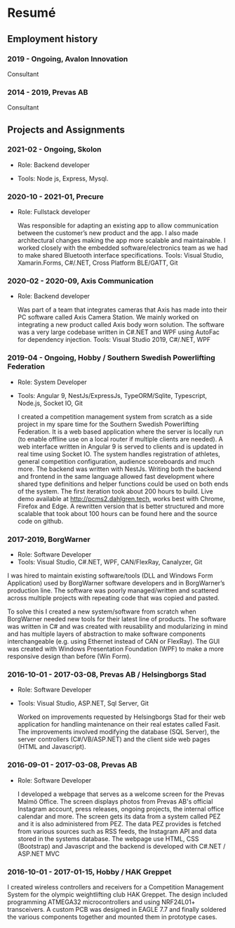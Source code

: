 # Resumé

## Employment history


### 2019 - Ongoing, Avalon Innovation 
Consultant
### 2014 - 2019, Prevas AB
Consultant


## Projects and Assignments

### 2021-02 - Ongoing, Skolon

- Role: Backend developer

- Tools: Node js, Express, Mysql.

### 2020-10 - 2021-01, Precure

- Role: Fullstack developer

  Was responsible for adapting an existing app to allow communication between the customer’s new product and the app. I also made architectural changes making the app more scalable and maintainable. I worked closely with the embedded software/electronics team as we had to make shared Bluetooth interface specifications.
  Tools: Visual Studio, Xamarin.Forms, C#/.NET, Cross Platform BLE/GATT, Git

### 2020-02 - 2020-09, Axis Communication

- Role: Backend developer

  Was part of a team that integrates cameras that Axis has made into their PC software called Axis Camera Station. We mainly worked on integrating a new product called Axis body worn solution. The software was a very large codebase written in C#.NET and WPF using AutoFac for dependency injection.
  Tools: Visual Studio 2019, C#/.NET, WPF

### 2019-04 - Ongoing, Hobby / Southern Swedish Powerlifting Federation

- Role: System Developer
- Tools: Angular 9, NestJs/ExpressJs, TypeORM/Sqlite, Typescript, Node.js, Socket IO, Git

  I created a competition management system from scratch as a side project in my spare time for the Southern Swedish Powerlifting Federation. It is a web based application where the server is locally run (to enable offline use on a local router if multiple clients are needed). A web interface written in Angular 9 is served to clients and is updated in real time using Socket IO. The system handles registration of athletes, general competition configuration, audience scoreboards and much more. The backend was written with NestJs. Writing both the backend and frontend in the same language allowed fast development where shared type definitions and helper functions could be used on both ends of the system. The first iteration took about 200 hours to build. Live demo available at http://pcms2.dahlgren.tech, works best with Chrome, Firefox and Edge. A rewritten version that is better structured and more scalable that took about 100 hours can be found here and the source code on github.
  

### 2017-2019, BorgWarner

- Role: Software Developer
- Tools: Visual Studio, C#.NET, WPF, CAN/FlexRay, Canalyzer, Git

I was hired to maintain existing software/tools (DLL and Windows Form Application) used by BorgWarner software developers and in BorgWarner’s production line. The software was poorly managed/written and scattered across multiple projects with repeating code that was copied and pasted.

To solve this I created a new system/software from scratch when BorgWarner needed new tools for their latest line of products. The software was written in C# and was created with reusability and modularizing in mind and has multiple layers of abstraction to make software components interchangeable (e.g. using Ethernet instead of CAN or FlexRay). The GUI was created with Windows Presentation Foundation (WPF) to make a more responsive design than before (Win Form).


### 2016-10-01 - 2017-03-08, Prevas AB / Helsingborgs Stad

- Role: Software Developer
- Tools: Visual Studio, ASP.NET, Sql Server, Git

  Worked on improvements requested by Helsingborgs Stad for their web application for handling maintenance on their real estates called Fasit. The improvements involved modifying the database (SQL Server), the server controllers (C#/VB/ASP.NET) and the client side web pages (HTML and Javascript).


### 2016-09-01 - 2017-03-08, Prevas AB

- Role: Software Developer

  I developed a webpage that serves as a welcome screen for the Prevas Malmö Office. The screen displays photos from Prevas AB's official Instagram account, press releases, ongoing projects, the internal office calendar and more. The screen gets its data from a system called PEZ and it is also administered from PEZ. The data PEZ provides is fetched from various sources such as RSS feeds, the Instagram API and data stored in the systems database. The webpage use HTML, CSS (Bootstrap) and Javascript and the backend is developed with C#.NET / ASP.NET MVC

### 2016-10-01 - 2017-01-15, Hobby / HAK Greppet

I created wireless controllers and receivers for a Competition Management System for the olympic weightlifting club HAK Greppet. The design included programming ATMEGA32 microcontrollers and using NRF24L01+ transceivers. A custom PCB was designed in EAGLE 7.7 and finally soldered the various components together and mounted them in prototype cases.
